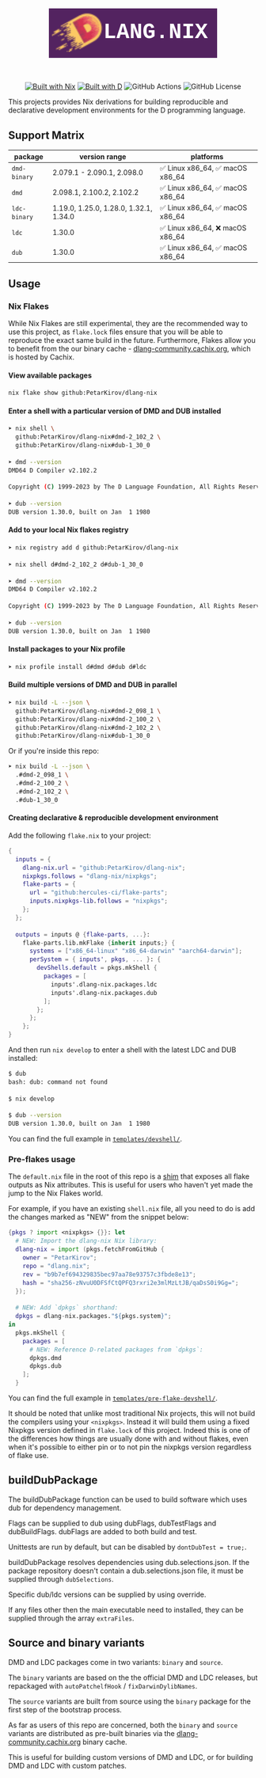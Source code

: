 <div align="center" style="margin: 1em 0 3em 0;">

# ![dlang-nix][dlang-nix-badge]

</div>

<div align="center">

[![Built with Nix][built-with-nix-badge]][nix]
[![Built with D][built-with-d-badge]][d]
![GitHub Actions][github-actions-badge]
![GitHub License][github-license-badge]

</div>

This projects provides Nix derivations for building reproducible and declarative
development environments for the D programming language.

## Support Matrix

| package      | version range                          | platforms                      |
| ------------ | -------------------------------------- | ------------------------------ |
| `dmd-binary` | 2.079.1 - 2.090.1, 2.098.0             | ✅ Linux x86_64, ✅ macOS x86_64 |
| `dmd`        | 2.098.1, 2.100.2, 2.102.2              | ✅ Linux x86_64, ✅ macOS x86_64 |
| `ldc-binary` | 1.19.0, 1.25.0, 1.28.0, 1.32.1, 1.34.0 | ✅ Linux x86_64, ✅ macOS x86_64 |
| `ldc`        | 1.30.0                                 | ✅ Linux x86_64, ❌ macOS x86_64 |
| `dub`        | 1.30.0                                 | ✅ Linux x86_64, ✅ macOS x86_64 |

## Usage

### Nix Flakes

While Nix Flakes are still experimental, they are the recommended way to use
this project, as `flake.lock` files ensure that you will be able to reproduce
the exact same build in the future. Furthermore, Flakes allow you to benefit
from the our binary cache -
[dlang-community.cachix.org][dlang-community-cachix], which is hosted by Cachix.

#### View available packages

```bash
nix flake show github:PetarKirov/dlang-nix
```

#### Enter a shell with a particular version of DMD and DUB installed

```bash
➤ nix shell \
  github:PetarKirov/dlang-nix#dmd-2_102_2 \
  github:PetarKirov/dlang-nix#dub-1_30_0

➤ dmd --version
DMD64 D Compiler v2.102.2

Copyright (C) 1999-2023 by The D Language Foundation, All Rights Reserved written by Walter Bright

➤ dub --version
DUB version 1.30.0, built on Jan  1 1980
```

#### Add to your local Nix flakes registry

```bash
➤ nix registry add d github:PetarKirov/dlang-nix

➤ nix shell d#dmd-2_102_2 d#dub-1_30_0

➤ dmd --version
DMD64 D Compiler v2.102.2

Copyright (C) 1999-2023 by The D Language Foundation, All Rights Reserved written by Walter Bright

➤ dub --version
DUB version 1.30.0, built on Jan  1 1980
```

#### Install packages to your Nix profile

```bash
➤ nix profile install d#dmd d#dub d#ldc
```

#### Build multiple versions of DMD and DUB in parallel

```bash
➤ nix build -L --json \
  github:PetarKirov/dlang-nix#dmd-2_098_1 \
  github:PetarKirov/dlang-nix#dmd-2_100_2 \
  github:PetarKirov/dlang-nix#dmd-2_102_2 \
  github:PetarKirov/dlang-nix#dub-1_30_0
```

Or if you're inside this repo:

```bash
➤ nix build -L --json \
  .#dmd-2_098_1 \
  .#dmd-2_100_2 \
  .#dmd-2_102_2 \
  .#dub-1_30_0
```

#### Creating declarative & reproducible development environment

Add the following `flake.nix` to your project:

```nix
{
  inputs = {
    dlang-nix.url = "github:PetarKirov/dlang-nix";
    nixpkgs.follows = "dlang-nix/nixpkgs";
    flake-parts = {
      url = "github:hercules-ci/flake-parts";
      inputs.nixpkgs-lib.follows = "nixpkgs";
    };
  };

  outputs = inputs @ {flake-parts, ...}:
    flake-parts.lib.mkFlake {inherit inputs;} {
      systems = ["x86_64-linux" "x86_64-darwin" "aarch64-darwin"];
      perSystem = { inputs', pkgs, ... }: {
        devShells.default = pkgs.mkShell {
          packages = [
            inputs'.dlang-nix.packages.ldc
            inputs'.dlang-nix.packages.dub
          ];
        };
      };
    };
}
```

And then run `nix develop` to enter a shell with the latest LDC and DUB installed:

```bash
$ dub
bash: dub: command not found

$ nix develop

$ dub --version
DUB version 1.30.0, built on Jan  1 1980
```

You can find the full example in [`templates/devshell/`](./templates/devshell/).

### Pre-flakes usage

The `default.nix` file in the root of this repo is a
[shim](https://nixos.wiki/wiki/Flakes#Using_flakes_with_stable_Nix) that
exposes all flake outputs as Nix attributes. This is useful for users who
haven't yet made the jump to the Nix Flakes world.

For example, if you have an existing `shell.nix` file, all you need to do is add
the changes marked as "NEW" from the snippet below:

```nix
{pkgs ? import <nixpkgs> {}}: let
  # NEW: Import the dlang-nix Nix library:
  dlang-nix = import (pkgs.fetchFromGitHub {
    owner = "PetarKirov";
    repo = "dlang.nix";
    rev = "b9b7ef694329835bec97aa78e93757c3fbde8e13";
    hash = "sha256-zNvuU0DFSfCtQPFQ3rxri2e3mlMzLtJB/qaDsS0i9Gg=";
  });

  # NEW: Add `dpkgs` shorthand:
  dpkgs = dlang-nix.packages."${pkgs.system}";
in
  pkgs.mkShell {
    packages = [
      # NEW: Reference D-related packages from `dpkgs`:
      dpkgs.dmd
      dpkgs.dub
    ];
  }
```

You can find the full example in
[`templates/pre-flake-devshell/`](./templates/pre-flake-devshell/).

It should be noted that unlike most traditional Nix projects, this will not
build the compilers using your `<nixpkgs>`. Instead it will build them using a
fixed Nixpkgs version defined in `flake.lock` of this project. Indeed this is
one of the differences how things are usually done with and without flakes,
even when it's possible to either pin or to not pin the nixpkgs version
regardless of flake use.

## buildDubPackage

The buildDubPackage function can be used to build software which uses dub for dependency management.

Flags can be supplied to dub using dubFlags, dubTestFlags and dubBuildFlags. dubFlags are added to both build and test.

Unittests are run by default, but can be disabled by `dontDubTest = true;`.

buildDubPackage resolves dependencies using dub.selections.json. If the package repository doesn't contain a dub.selections.json file, it must be supplied through `dubSelections`.

Specific dub/ldc versions can be supplied by using override.

If any files other then the main executable need to installed, they can be supplied through the array `extraFiles`.



## Source and binary variants

DMD and LDC packages come in two variants: `binary` and `source`.

The `binary` variants are based on the the official DMD and LDC releases, but
repackaged with `autoPatchelfHook` / `fixDarwinDylibNames`.

The `source` variants are built from source using the `binary` package for the
first step of the bootstrap process.

As far as users of this repo are concerned, both the `binary` and `source`
variants are distributed as pre-built binaries via the
[dlang-community.cachix.org][dlang-community-cachix] binary cache.

This is useful for building custom versions of DMD and LDC, or for building DMD
and LDC with custom patches.

[d]: https://dlang.org
[nix]: https://nixos.org

[built-with-nix-badge]: https://img.shields.io/static/v1?logo=nixos&logoColor=white&label=&message=Built%20with%20Nix&color=41439a&style=for-the-badge
[built-with-d-badge]: https://img.shields.io/static/v1?logo=d&logoColor=white&label=&message=Built%20with%20D&color=B03931&style=for-the-badge

[dlang-community-cachix]: https://dlang-community.cachix.org

[github-license-badge]: https://img.shields.io/github/license/PetarKirov/dlang-nix?style=for-the-badge

[github-actions-badge]: https://img.shields.io/badge/github%20actions-black.svg?style=for-the-badge&logo=github&logoColor=white

[dlang-nix-badge]: ./docs/img/dlang.nix-badge.svg
